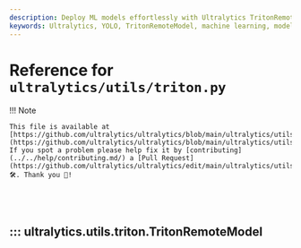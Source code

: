 ```yaml
---
description: Deploy ML models effortlessly with Ultralytics TritonRemoteModel. Simplify serving with our comprehensive utils guide.
keywords: Ultralytics, YOLO, TritonRemoteModel, machine learning, model serving, deployment, utils, documentation
---
```


# Reference for `ultralytics/utils/triton.py`

!!! Note

    This file is available at [https://github.com/ultralytics/ultralytics/blob/main/ultralytics/utils/triton.py](https://github.com/ultralytics/ultralytics/blob/main/ultralytics/utils/triton.py). If you spot a problem please help fix it by [contributing](../../help/contributing.md/) a [Pull Request](https://github.com/ultralytics/ultralytics/edit/main/ultralytics/utils/triton.py) 🛠️. Thank you 🙏!

<br><br>

## ::: ultralytics.utils.triton.TritonRemoteModel

<br><br>
